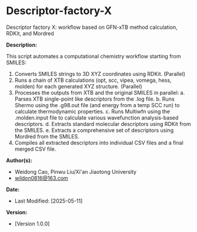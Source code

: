 # Descriptor-factory-X
Descriptor factory X: workflow based on GFN-xTB method calculation, RDKit, and Mordred

**Description:**

This script automates a computational chemistry workflow starting from SMILES:
1. Converts SMILES strings to 3D XYZ coordinates using RDKit. (Parallel)
2. Runs a chain of XTB calculations (opt, scc, vipea, vomega, hess, molden)
   for each generated XYZ structure. (Parallel)
3. Processes the outputs from XTB and the original SMILES in parallel:
    a. Parses XTB single-point like descriptors from the .log file.
    b. Runs Shermo using the .g98.out file (and energy from a temp SCC run)
       to calculate thermodynamic properties.
    c. Runs Multiwfn using the .molden.input file to calculate various
       wavefunction analysis-based descriptors.
    d. Extracts standard molecular descriptors using RDKit from the SMILES.
    e. Extracts a comprehensive set of descriptors using Mordred from the SMILES.
4. Compiles all extracted descriptors into individual CSV files and a final
   merged CSV file.

**Author(s):**

- Weidong Cao, Pinwu Liu/Xi'an Jiaotong University
- wildon0816@163.com

**Date:**

- Last Modified: [2025-05-11]

**Version:**

- [Version 1.0.0]
